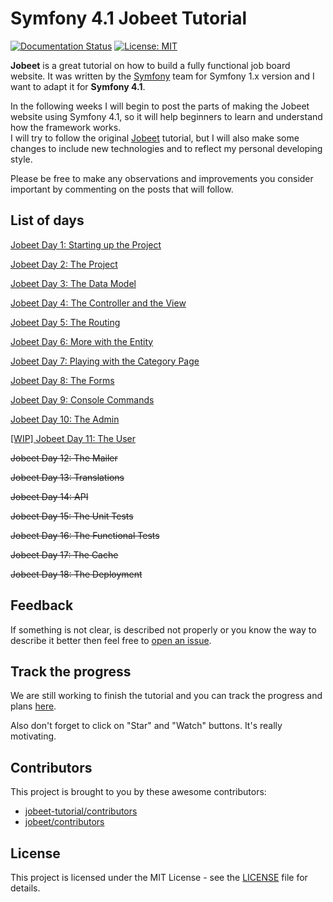 # Symfony 4.1 Jobeet Tutorial

[![Documentation Status](https://readthedocs.org/projects/jobeet-tutorial/badge/?version=latest)](https://jobeet-tutorial.readthedocs.io/en/latest/?badge=latest)
[![License: MIT](https://img.shields.io/badge/License-MIT-green.svg)](https://opensource.org/licenses/MIT)

**Jobeet** is a great tutorial on how to build a fully functional job board website. It was written by the [Symfony][1] team for Symfony 1.x version and I want to adapt it for **Symfony 4.1**.

In the following weeks I will begin to post the parts of making the Jobeet website using Symfony 4.1, so it will help beginners to learn and understand how the framework works.  
I will try to follow the original [Jobeet][2] tutorial, but I will also make some changes to include new technologies and to reflect my personal developing style.

Please be free to make any observations and improvements you consider important by commenting on the posts that will follow.

## List of days

[Jobeet Day 1: Starting up the Project](days/day-1.md)

[Jobeet Day 2: The Project](days/day-2.md)

[Jobeet Day 3: The Data Model](days/day-3.md)

[Jobeet Day 4: The Controller and the View](days/day-4.md)

[Jobeet Day 5: The Routing](days/day-5.md)

[Jobeet Day 6: More with the Entity](days/day-6.md)

[Jobeet Day 7: Playing with the Category Page](days/day-7.md)

[Jobeet Day 8: The Forms](days/day-8.md)

[Jobeet Day 9: Console Commands](days/day-9.md)

[Jobeet Day 10: The Admin](days/day-10.md)

[[WIP] Jobeet Day 11: The User](days/day-11.md)

<del>Jobeet Day 12: The Mailer</del>

<del>Jobeet Day 13: Translations</del>

<del>Jobeet Day 14: API</del>

<del>Jobeet Day 15: The Unit Tests</del>

<del>Jobeet Day 16: The Functional Tests</del>

<del>Jobeet Day 17: The Cache</del>

<del>Jobeet Day 18: The Deployment</del>

## Feedback

If something is not clear, is described not properly or you know the way to describe it better then feel free to [open an issue][4].

## Track the progress

We are still working to finish the tutorial and you can track the progress and plans [here][7].

Also don't forget to click on "Star" and "Watch" buttons. It's really motivating.

## Contributors

This project is brought to you by these awesome contributors:

* [jobeet-tutorial/contributors][5]
* [jobeet/contributors][5]

## License

This project is licensed under the MIT License - see the [LICENSE][3] file for details.

[1]: https://symfony.com
[2]: https://symfony.com/legacy/doc/jobeet?orm=Propel
[3]: https://github.com/gregurco/jobeet-tutorial/blob/master/LICENSE
[4]: https://github.com/gregurco/jobeet-tutorial/issues/new
[5]: https://github.com/gregurco/jobeet-tutorial/graphs/contributors
[6]: https://github.com/gregurco/jobeet/graphs/contributors
[7]: https://github.com/gregurco/jobeet-tutorial/projects/1
